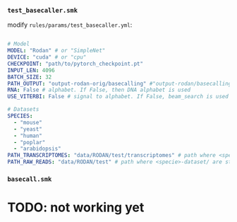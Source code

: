 ### `test_basecaller.smk`
modify `rules/params/test_basecaller.yml`:

```yaml

# Model
MODEL: "Rodan" # or "SimpleNet"
DEVICE: "cuda" # or "cpu"
CHECKPOINT: "path/to/pytorch_checkpoint.pt"
INPUT_LEN: 4096
BATCH_SIZE: 32
PATH_OUTPUT: "output-rodan-orig/basecalling" #"output-rodan/basecalling" #"output/basecalling"
RNA: False # alphabet. If False, then DNA alphabet is used
USE_VITERBI: False # signal to alphabet. If False, beam_search is used 

# Datasets
SPECIES: 
  - "mouse"
  - "yeast"
  - "human"
  - "poplar"
  - "arabidopsis"
PATH_TRANSCRIPTOMES: "data/RODAN/test/transcriptomes" # path where <specie>_reference.fasta are stored
PATH_RAW_READS: "data/RODAN/test" # path where <specie>-dataset/ are stored
```

### `basecall.smk`
# TODO: not working yet